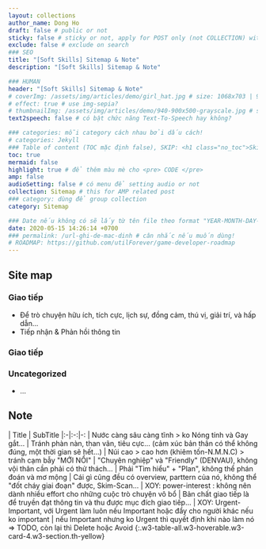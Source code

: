 ```yaml
---
layout: collections
author_name: Dong Ho
draft: false # public or not
sticky: false # sticky or not, apply for POST only (not COLLECTION) with including thumbnailImg
exclude: false # exclude on search
### SEO
title: "[Soft Skills] Sitemap & Note"
description: "[Soft Skills] Sitemap & Note"

### HUMAN
header: "[Soft Skills] Sitemap & Note"
# coverImg: /assets/img/articles/demo/girl_hat.jpg # size: 1068x703 | 900x500 | 600x400
# effect: true # use img-sepia?
# thumbnailImg: /assets/img/articles/demo/940-900x500-grayscale.jpg # size: 900x500 | 600x400
text2speech: false # có bật chức năng Text-To-Speech hay không?

### categories: mỗi category cách nhau bởi dấu cách!
# categories: Jekyll
### Table of content (TOC mặc định false), SKIP: <h1 class="no_toc">Skip toc</h1> hoặc <div class="no_toc_section">
toc: true
mermaid: false
highlight: true # để thêm màu mè cho <pre> CODE </pre>
amp: false
audioSetting: false # có menu để setting audio or not
collection: Sitemap # this for AMP related post
### category: dùng để group collection
category: Sitemap

### Date nếu không có sẽ lấy từ tên file theo format "YEAR-MONTH-DAY-title.md"
date: 2020-05-15 14:26:14 +0700
### permalink: /url-ghi-de-mac-dinh # cân nhắc nếu muốn dùng!
# ROADMAP: https://github.com/utilForever/game-developer-roadmap
---
```


## Site map

### Giao tiếp

- Để trò chuyện hữu ích, tích cực, lịch sự, đồng cảm, thú vị, giải trí, và hấp dẫn... 
- Tiếp nhận & Phản hồi thông tin

### Giao tiếp

### Uncategorized

- ...

## Note

| Title | SubTitle
|:-|:-:|-:
| Nước càng sâu càng tĩnh > ko Nóng tính và Gay gắt... | Tránh phàn nàn, than vãn, tiêu cực... (cảm xúc bản thân có thể không đúng, một thời gian sẽ hết...)
| Núi cao > cao hơn (khiêm tốn-N.M.N.C) > tránh cạm bẫy "MỚI NỔI" | "Chuyên nghiệp" và "Friendly" (DENVAU), không vội thân cần phải có thử thách...
| Phải "Tìm hiểu" + "Plan", không thể phán đoán và mơ mộng | Cái gì cũng đều có overview, parttern của nó, không thể "đốt cháy giai đoạn" được, Skim-Scan...
| XOY: power-interest : không nên dành nhiều effort cho những cuộc trò chuyện vô bổ | Bản chất giao tiếp là để truyền đạt thông tin và thu được mục đích giao tiếp...
| XOY: Urgent-Important, với Urgent làm luôn nếu Important hoặc đẩy cho người khác nếu ko important | nếu Important nhưng ko Urgent thì quyết định khi nào làm nó => TODO, còn lại thì Delete hoặc Avoid
{:.w3-table-all.w3-hoverable.w3-card-4.w3-section.th-yellow}
